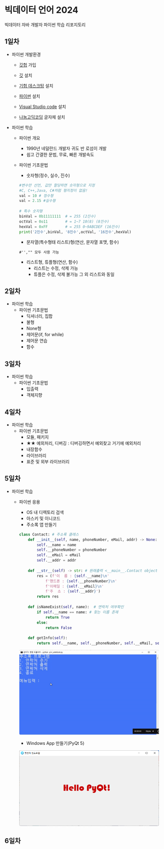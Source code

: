# 빅데이터 언어 2024
빅데이터 자바 개발자 파이썬 학습 리포지토리

## 1일차
- 파이썬 개발환경 
    - [깃헙](http://github.com/) 가입

    - [깃](http://git-scm.com/download/win) 설치
    
    - [기헙 데스크탑](http://desktop.github.com/) 설치
    
    - [파이썬](http://python.org) 설치
        
    - [Visual Studio code](https://code.visualstudio.com/download) 설치

    - [나눔고딕코딩](http://github.com/naver/nanumfont) 글자체 설치

- 파이썬 학습   
    - 파이썬 개요
        - 1990년 네덜란드 개발자 귀도 반 로섬이 개발
        - 쉽고 간결한 문법, 무료, 빠른 개발속도
    - 파이썬 기초문법
        - 숫자형(정수, 실수, 진수)

        ```python
        #변수만 선언, 값만 할당하면 숫자형으로 지정
        #C, C++,Java, C#처럼 형지정이 없음!
        val = 10 # 정수형
        val = 2.15 #실수형
        
        # 특수 숫자형
        binVal = 0b11111111  # = 255 (2진수)
        octVal = 0o11        # = 1~7 10(8) (8진수)
        hexVal = 0xFF        # = 255 0~9ABCDEF (16진수)
        print('2진수',binVal, '8진수',octVal, '16진수',hexVal)
        ```
        - 문자열(특수형태 리스트)형(연산, 문자열 포맷, 함수)
        ```phthon
        #'',"" 모두 사용 가능
        ```
        - 리스트형, 튜플형(연산, 함수)
            - 리스트는 수정, 삭제 가능
            - 튜플은 수정, 삭제 불가능 그 외 리스트와 동일

## 2일차
- 파이썬 학습
    - 파이썬 기초문법
        - 딕셔너리, 집합
        - 불형
        - None형
        - 제어문(if, for while)
        - 제어문 연습
        - 함수

## 3일차
- 파이썬 학습
    - 파이썬 기초문법
        - 입출력
        - 객체지향
        
## 4일차
- 파이썬 학습
    - 파이썬 기초문법
        - 모듈, 패키지
        - ★★ 예외처리, 디버깅 : 디버깅하면서 예외찾고 거기에 예외처리
        - 내장함수
        - 라이브러리
        - 표준 및 외부 라이브러리

## 5일차
- 파이썬 학습
    - 파이썬 응용
        - OS 내 디렉토리 검색
        - 아스키 및 이니코드
        - 주소록 앱 만들기

        ```python
        class Contact: # 주소록 클래스
            def __init__(self, name, phoneNumber, eMail, addr) -> None: # 생성자
                self.__name = name
                self.__phoneNumber = phoneNumber
                self.__eMail = eMail
                self.__addr = addr

            def __str__(self) -> str: # 원래출력 <__main__.Contact object at 0x0000024500772150>  # 사용자가 원하는 형태로 출력
                res = (f'이  름 : {self.__name}\n'
                    f'핸드폰 : {self.__phoneNumber}\n'
                    f'이메일 : {self.__eMail}\n'
                    f'주  소 : {self.__addr}')
                return res
        
            def isNameExist(self, name):  # 연락처 여부확인
                if self.__name == name: # 찾는 이름 존재
                    return True
                else:
                    return False
            
            def getInfo(self):
                return self.__name, self.__phoneNumber, self.__eMail, self.__addr
        ```

        ![주소록앱](https://raw.githubusercontent.com/ChnagHyun/java-bigdata-2024/main/images/bigdata01.gif)

        - Windows App 만들기(PyQt 5)

        ![QtApp](https://raw.githubusercontent.com/ChnagHyun/java-bigdata-2024/main/images/bigdata02.gif)

## 6일차
